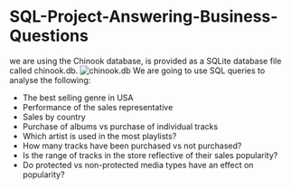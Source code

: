 # SQL-Project-Answering-Business-Questions
we are using the Chinook database, is provided as a SQLite database file called chinook.db. 
![chinook.db](https://s3.amazonaws.com/dq-content/191/chinook-schema.svg)
We are going to use SQL queries to analyse the following:
* The best selling genre in USA
* Performance of the sales representative
* Sales by country
* Purchase of albums vs purchase of individual tracks
* Which artist is used in the most playlists?
* How many tracks have been purchased vs not purchased?
* Is the range of tracks in the store reflective of their sales popularity?
* Do protected vs non-protected media types have an effect on popularity?

